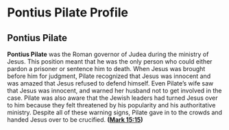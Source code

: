 # Pontius Pilate Profile

## Pontius Pilate

**Pontius Pilate** was the Roman governor of Judea during the ministry of Jesus. This position meant that he was the only person who could either pardon a prisoner or sentence him to death. When Jesus was brought before him for judgment, Pilate recognized that Jesus was innocent and was amazed that Jesus refused to defend himself. Even Pilate’s wife saw that Jesus was innocent, and warned her husband not to get involved in the case. Pilate was also aware that the Jewish leaders had turned Jesus over to him because they felt threatened by his popularity and his authoritative ministry. Despite all of these warning signs, Pilate gave in to the crowds and handed Jesus over to be crucified. **([Mark 15:15](https://www.esv.org/Mark+15%3A15/))**

